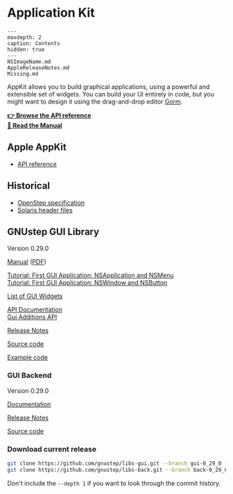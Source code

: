 # Application Kit

```{toctree}
---
maxdepth: 2
caption: Contents
hidden: true
---
NSImageName.md
AppleReleaseNotes.md
Missing.md
```

AppKit allows you to build graphical applications, using a powerful and extensible set of widgets. You can build your UI entirely in code, but you might want to design it using the drag-and-drop editor [Gorm](/Reference%20Documentation/Tools/Gorm%20ProjectCenter.md).

**<a href="../../../RawHTML/Gui/Reference/index.html">👉 Browse the API reference</a>**  
**<a href="../../../RawHTML/Gui/ProgrammingManual/AppKit/index.html">📖 Read the Manual</a>**

## Apple AppKit

* [API reference](https://developer.apple.com/documentation/appkit?language=objc)

## Historical

* [OpenStep specification](http://gnustep.org/resources/OpenStepSpec/ApplicationKit/Classes/browser.html)
* [Solaris header files](https://github.com/itomato/lubu/tree/master/usr/openstep/include/Foundation)

## GNUstep GUI Library
Version 0.29.0


<a href="../../../RawHTML/Base/ProgrammingManual/gs-base/index.html">Manual</a> (<a href="../../../RawHTML/Base/ProgrammingManual/gs-base.pdf">PDF</a>)

[Tutorial: First GUI Application: NSApplication and NSMenu](https://web.archive.org/web/20211006234718if_/http://www.gnustep.it//nicola/Tutorials/FirstGUIApplication/index.html)  
[Tutorial: First GUI Application: NSWindow and NSButton](https://web.archive.org/web/20211006234718if_/http://www.gnustep.it//nicola/Tutorials/WindowsAndButtons/index.html)

[List of GUI Widgets](http://gnustep.made-it.com/GUI/index.html)

<a href="../../../RawHTML/Gui/Reference/index.html">API Documentation</a>  
<a href="../../../RawHTML/Gui/Additions/index.html">Gui Additions API</a>

<a href="../../../RawHTML/Gui/ReleaseNotes/ReleaseNotes.html">Release Notes</a>

[Source code](https://github.com/gnustep/libs-gui)  
[](https://developer.apple.com/documentation/appkit?language=objc)

[Example code](https://github.com/gnustep/tests-examples)

### GUI Backend

Version 0.29.0

<a href="../../../RawHTML/Back/General/Back.html">Documentation</a> 

<a href="../../../RawHTML/Back/ReleaseNotes/0.29.0/NEWS">Release Notes</a>

[Source code](https://github.com/gnustep/libs-back)

### Download current release

```bash
git clone https://github.com/gnustep/libs-gui.git --branch gui-0_29_0 --depth 1
git clone https://github.com/gnustep/libs-back.git --branch back-0_29_0 --depth 1
```
Don't include the `--depth 1` if you want to look through the commit history.